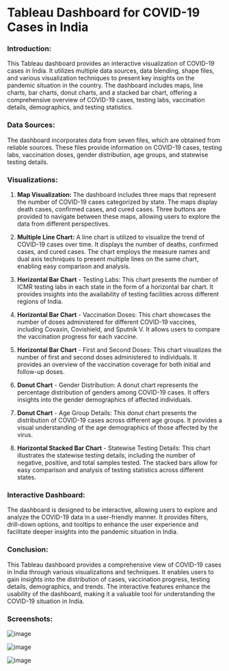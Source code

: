 # Tableau Dashboard for COVID-19 Cases in India

<h3>Introduction:</h3>
This Tableau dashboard provides an interactive visualization of COVID-19 cases in India. It utilizes multiple data sources, data blending, shape files, and various visualization techniques to present key insights on the pandemic situation in the country. The dashboard includes maps, line charts, bar charts, donut charts, and a stacked bar chart, offering a comprehensive overview of COVID-19 cases, testing labs, vaccination details, demographics, and testing statistics.

<h3>Data Sources:</h3>
The dashboard incorporates data from seven files, which are obtained from reliable sources. These files provide information on COVID-19 cases, testing labs, vaccination doses, gender distribution, age groups, and statewise testing details.

<h3>Visualizations:</h3>

1) **Map Visualization:** The dashboard includes three maps that represent the number of COVID-19 cases categorized by state. The maps display death cases, confirmed cases, and cured cases. Three buttons are provided to navigate between these maps, allowing users to explore the data from different perspectives.

2) **Multiple Line Chart:** A line chart is utilized to visualize the trend of COVID-19 cases over time. It displays the number of deaths, confirmed cases, and cured cases. The chart employs the measure names and dual axis techniques to present multiple lines on the same chart, enabling easy comparison and analysis.

3) **Horizontal Bar Chart** - Testing Labs: This chart presents the number of ICMR testing labs in each state in the form of a horizontal bar chart. It provides insights into the availability of testing facilities across different regions of India.

4) **Horizontal Bar Chart** - Vaccination Doses: This chart showcases the number of doses administered for different COVID-19 vaccines, including Covaxin, Covishield, and Sputnik V. It allows users to compare the vaccination progress for each vaccine.

5) **Horizontal Bar Chart** - First and Second Doses: This chart visualizes the number of first and second doses administered to individuals. It provides an overview of the vaccination coverage for both initial and follow-up doses.

6) **Donut Chart** - Gender Distribution: A donut chart represents the percentage distribution of genders among COVID-19 cases. It offers insights into the gender demographics of affected individuals.

7) **Donut Chart** - Age Group Details: This donut chart presents the distribution of COVID-19 cases across different age groups. It provides a visual understanding of the age demographics of those affected by the virus.

8) **Horizontal Stacked Bar Chart** - Statewise Testing Details: This chart illustrates the statewise testing details, including the number of negative, positive, and total samples tested. The stacked bars allow for easy comparison and analysis of testing statistics across different states.

<h3>Interactive Dashboard:</h3>
The dashboard is designed to be interactive, allowing users to explore and analyze the COVID-19 data in a user-friendly manner. It provides filters, drill-down options, and tooltips to enhance the user experience and facilitate deeper insights into the pandemic situation in India.

<h3>Conclusion:</h3>
This Tableau dashboard provides a comprehensive view of COVID-19 cases in India through various visualizations and techniques. It enables users to gain insights into the distribution of cases, vaccination progress, testing details, demographics, and trends. The interactive features enhance the usability of the dashboard, making it a valuable tool for understanding the COVID-19 situation in India.

<h3>Screenshots:</h3>

![image](https://github.com/varundeepakgudhe/Covid-19_India_Tableau/assets/112991463/9ecaea06-14c5-40ec-85c3-f552b8d974a1)

![image](https://github.com/varundeepakgudhe/Covid-19_India_Tableau/assets/112991463/8dbb5be4-abeb-4823-baaa-54fbb03b6c3a)

![image](https://github.com/varundeepakgudhe/Covid-19_India_Tableau/assets/112991463/735bbcfb-7744-4639-989e-a64f1769a734)

